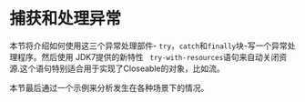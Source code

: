 # 捕获和处理异常

本节将介绍如何使用这三个异常处理部件- `try`，`catch`和`finally`块-写一个异常处理程序。然后使用 JDK7提供的新特性 ` try-with-resources`语句来自动关闭资源.这个语句特别适合用于实现了Closeable的对象，比如流。

本节最后通过一个示例来分析发生在各种场景下的情况。
